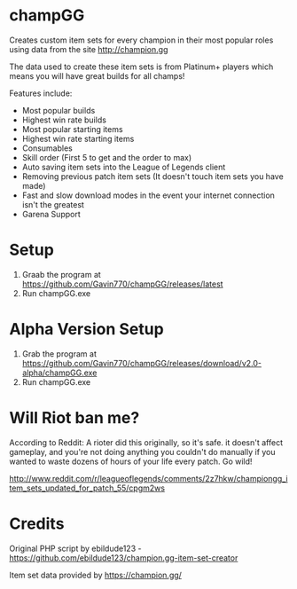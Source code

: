 # champGG
Creates custom item sets for every champion in their most popular roles using data from the site http://champion.gg

The data used to create these item sets is from Platinum+ players which means you will have great builds for all champs!

Features include:
* Most popular builds
* Highest win rate builds
* Most popular starting items
* Highest win rate starting items
* Consumables
* Skill order (First 5 to get and the order to max)
* Auto saving item sets into the League of Legends client
* Removing previous patch item sets (It doesn't touch item sets you have made)
* Fast and slow download modes in the event your internet connection isn't the greatest
* Garena Support

# Setup

1. Graab the program at https://github.com/Gavin770/champGG/releases/latest
2. Run champGG.exe

# Alpha Version Setup

1. Grab the program at https://github.com/Gavin770/champGG/releases/download/v2.0-alpha/champGG.exe
2. Run champGG.exe

# Will Riot ban me?

According to Reddit: A rioter did this originally, so it's safe. it doesn't affect gameplay, and you're not doing anything you couldn't do manually if you wanted to waste dozens of hours of your life every patch. Go wild!

http://www.reddit.com/r/leagueoflegends/comments/2z7hkw/championgg_item_sets_updated_for_patch_55/cpgm2ws

# Credits

Original PHP script by ebildude123 - https://github.com/ebildude123/champion.gg-item-set-creator

Item set data provided by https://champion.gg/
